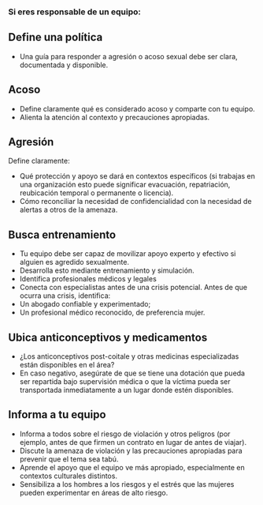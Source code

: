 [Title]: # (Prepárate)
[Order]: # (3)

### Si eres responsable de un equipo:

## Define una política

*	Una guía para responder a agresión o acoso sexual debe ser clara, documentada y disponible.

## Acoso

*	Define claramente qué es considerado acoso y comparte con tu equipo. 
*	Alienta la atención al contexto y precauciones apropiadas. 

## Agresión

Define claramente:

*	Qué protección y apoyo se dará en contextos específicos (si trabajas en una organización esto puede significar evacuación, repatriación, reubicación temporal o permanente o licencia).
*	Cómo reconciliar la necesidad de confidencialidad con la necesidad de alertas a otros de la amenaza. 

## Busca entrenamiento

*	Tu equipo debe ser capaz de movilizar apoyo experto y efectivo si alguien es agredido sexualmente. 
*  Desarrolla esto mediante entrenamiento y simulación.
*	Identifica profesionales médicos y legales
*	Conecta con especialistas antes de una crisis potencial. Antes de que ocurra una crisis, identifica: 
*	Un abogado confiable y experimentado; 
*	Un profesional médico reconocido, de preferencia mujer.

## Ubica anticonceptivos y medicamentos

*	¿Los anticonceptivos post-coitale y otras medicinas especializadas están disponibles en el área?
*	En caso negativo, asegúrate de que se tiene una dotación que pueda ser repartida bajo supervisión médica o que la víctima pueda ser transportada inmediatamente a un lugar donde estén disponibles. 

## Informa a tu equipo

*	Informa a todos sobre el riesgo de violación y otros peligros (por ejemplo, antes de que firmen un contrato en lugar de antes de viajar). 
*	Discute la amenaza de violación y las precauciones apropiadas para prevenir que el tema sea tabú. 
*	Aprende el apoyo que el equipo ve más apropiado, especialmente en contextos culturales distintos. 
*	Sensibiliza a los hombres a los riesgos y el estrés que las mujeres pueden experimentar en áreas de alto riesgo. 
